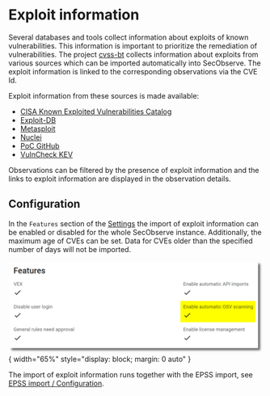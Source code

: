 # Exploit information

Several databases and tools collect information about exploits of known vulnerabilities. This information is important to prioritize the remediation of vulnerabilities. The project [cvss-bt](https://github.com/t0sche/cvss-bt) collects information about exploits from various sources which can be imported automatically into SecObserve. The exploit information is linked to the corresponding observations via the CVE Id.

Exploit information from these sources is made available:

* [CISA Known Exploited Vulnerabilities Catalog](https://www.cisa.gov/known-exploited-vulnerabilities-catalog)
* [Exploit-DB](https://www.exploit-db.com)
* [Metasploit](https://www.metasploit.com)
* [Nuclei](https://docs.projectdiscovery.io/tools/nuclei/overview)
* [PoC GitHub](https://github.com/nomi-sec/PoC-in-GitHub)
* [VulnCheck KEV](https://vulncheck.com)

Observations can be filtered by the presence of exploit information and the links to exploit information are displayed in the observation details.

## Configuration

In the `Features` section of the [Settings](../getting_started/configuration.md#admininistration-in-secobserve) the import of exploit information can be enabled or disabled for the whole SecObserve instance. Additionally, the maximum age of CVEs can be set. Data for CVEs older than the specified number of days will not be imported.

![Settings exploit information import](../assets/images/screenshot_settings_automatic_osv_scanning.png){ width="65%" style="display: block; margin: 0 auto" }

The import of exploit information runs together with the EPSS import, see [EPSS import / Configuration](./epss.md#configuration).
